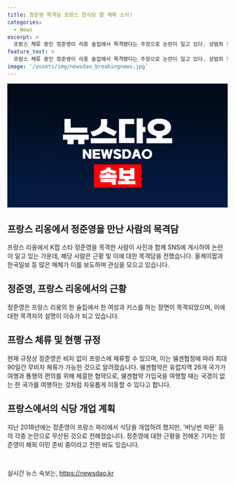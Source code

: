 ```yaml
---
title: 정준영 목격담 프랑스 한식당 열 계획 소식!
categories:
  - News
excerpt: >
  프랑스 체류 중인 정준영이 리옹 술집에서 목격됐다는 주장으로 논란이 일고 있다. 성범죄 혐의로 복역한 후 프랑스에서 자유롭게 머무는 정준영의 모습이 포착됐으며, 현재는 한식당을 개업할 계획이라는 전언도 있었다. 정준영은 2018년 파리에서의 식당 개업 계획이 논란에 휩싸였던 바 있는데, 현재의 프랑스 체류는 쉥겐협약을 통해 90일간 무비자 체류가 가능했기 때문으로 알려졌다.
feature_text: >
  프랑스 체류 중인 정준영이 리옹 술집에서 목격됐다는 주장으로 논란이 일고 있다. 성범죄 혐의로 복역한 후 프랑스에서 자유롭게 머무는 정준영의 모습이 포착됐으며, 현재는 한식당을 개업할 계획이라는 전언도 있었다. 정준영은 2018년 파리에서의 식당 개업 계획이 논란에 휩싸였던 바 있는데, 현재의 프랑스 체류는 쉥겐협약을 통해 90일간 무비자 체류가 가능했기 때문으로 알려졌다.
image: '/assets/img/newsdao_breakingnews.jpg'
---
```


<p><img src="/assets/img/newsdao_breakingnews.jpg" alt="firstkoreanews 속보" /></p>

<h2 data-ke-size="size26">프랑스 리옹에서 정준영을 만난 사람의 목격담</h2>

<p data-ke-size="size16">프랑스 리옹에서 K팝 스타 정준영을 목격한 사람이 사진과 함께 SNS에 게시하여 논란이 일고 있는 가운데, 해당 사람은 근황 및 이에 대한 목격담을 전했습니다. 올케이팝과 한국일보 등 많은 매체가 이를 보도하며 관심을 모으고 있습니다.</p>

<h2 data-ke-size="size26">정준영, 프랑스 리옹에서의 근황</h2>

<p data-ke-size="size16">정준영은 프랑스 리옹의 한 술집에서 한 여성과 키스를 하는 장면이 목격되었으며, 이에 대한 목격자의 설명이 이슈가 되고 있습니다.</p>

<h2 data-ke-size="size26">프랑스 체류 및 현행 규정</h2>

<p data-ke-size="size16">현재 규정상 정준영은 비자 없이 프랑스에 체류할 수 있으며, 이는 쉥겐협정에 따라 최대 90일간 무비자 체류가 가능한 것으로 알려졌습니다. 쉥겐협약은 유럽지역 26개 국가가 여행과 통행의 편의를 위해 체결한 협약으로, 쉥겐협약 가입국을 여행할 때는 국경이 없는 한 국가를 여행하는 것처럼 자유롭게 이동할 수 있다고 합니다.</p>

<h2 data-ke-size="size26">프랑스에서의 식당 개업 계획</h2>

<p data-ke-size="size16">지난 2018년에는 정준영이 프랑스 파리에서 식당을 개업하려 했지만, '버닝썬 파문' 등의 각종 논란으로 무산된 것으로 전해졌습니다. 정준영에 대한 근황을 전해온 기자는 정준영이 해외 이민 준비 중이라고 전한 바도 있습니다.</p>

<p data-ke-size="size16">&nbsp;</p>
실시간 뉴스 속보는, <a href="https://newsdao.kr" rel="dofollow">https://newsdao.kr</a>


